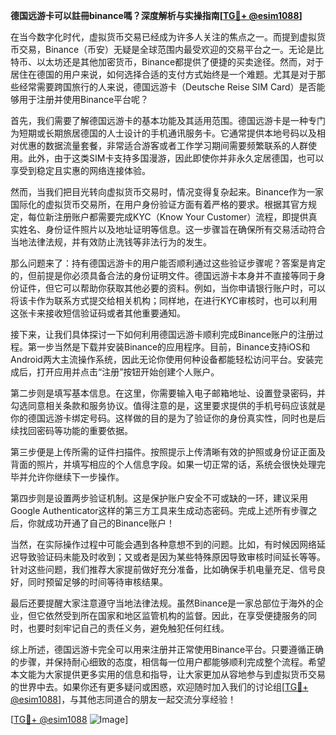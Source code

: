**德国远游卡可以註冊binance嗎？深度解析与实操指南[[TG💪+ @esim1088](https://t.me/s/esim1088)]**

在当今数字化时代，虚拟货币交易已经成为许多人关注的焦点之一。而提到虚拟货币交易，Binance（币安）无疑是全球范围内最受欢迎的交易平台之一。无论是比特币、以太坊还是其他加密货币，Binance都提供了便捷的买卖途径。然而，对于居住在德国的用户来说，如何选择合适的支付方式始终是一个难题。尤其是对于那些经常需要跨国旅行的人来说，德国远游卡（Deutsche Reise SIM Card）是否能够用于注册并使用Binance平台呢？

首先，我们需要了解德国远游卡的基本功能及其适用范围。德国远游卡是一种专门为短期或长期旅居德国的人士设计的手机通讯服务卡。它通常提供本地号码以及相对优惠的数据流量套餐，非常适合游客或者工作学习期间需要频繁联系的人群使用。此外，由于这类SIM卡支持多国漫游，因此即使你并非永久定居德国，也可以享受到稳定且实惠的网络连接体验。

然而，当我们把目光转向虚拟货币交易时，情况变得复杂起来。Binance作为一家国际化的虚拟货币交易所，在用户身份验证方面有着严格的要求。根据其官方规定，每位新注册账户都需要完成KYC（Know Your Customer）流程，即提供真实姓名、身份证件照片以及地址证明等信息。这一步骤旨在确保所有交易活动符合当地法律法规，并有效防止洗钱等非法行为的发生。

那么问题来了：持有德国远游卡的用户能否顺利通过这些验证步骤呢？答案是肯定的，但前提是你必须具备合法的身份证明文件。德国远游卡本身并不直接等同于身份证件，但它可以帮助你获取其他必要的资料。例如，当你申请银行账户时，可以将该卡作为联系方式提交给相关机构；同样地，在进行KYC审核时，也可以利用这张卡来接收短信验证码或者其他重要通知。

接下来，让我们具体探讨一下如何利用德国远游卡顺利完成Binance账户的注册过程。第一步当然是下载并安装Binance的应用程序。目前，Binance支持iOS和Android两大主流操作系统，因此无论你使用何种设备都能轻松访问平台。安装完成后，打开应用并点击“注册”按钮开始创建个人账户。

第二步则是填写基本信息。在这里，你需要输入电子邮箱地址、设置登录密码，并勾选同意相关条款和服务协议。值得注意的是，这里要求提供的手机号码应该就是你的德国远游卡绑定号码。这样做的目的是为了验证你的身份真实性，同时也是后续找回密码等功能的重要依据。

第三步便是上传所需的证件扫描件。按照提示上传清晰有效的护照或身份证正面及背面的照片，并填写相应的个人信息字段。如果一切正常的话，系统会很快处理完毕并允许你继续下一步操作。

第四步则是设置两步验证机制。这是保护账户安全不可或缺的一环，建议采用Google Authenticator这样的第三方工具来生成动态密码。完成上述所有步骤之后，你就成功开通了自己的Binance账户！

当然，在实际操作过程中可能会遇到各种意想不到的问题。比如，有时候因网络延迟导致验证码未能及时收到；又或者是因为某些特殊原因导致审核时间延长等等。针对这些问题，我们推荐大家提前做好充分准备，比如确保手机电量充足、信号良好，同时预留足够的时间等待审核结果。

最后还要提醒大家注意遵守当地法律法规。虽然Binance是一家总部位于海外的企业，但它依然受到所在国家和地区监管机构的监督。因此，在享受便捷服务的同时，也要时刻牢记自己的责任义务，避免触犯任何红线。

综上所述，德国远游卡完全可以用来注册并正常使用Binance平台。只要遵循正确的步骤，并保持耐心细致的态度，相信每一位用户都能够顺利完成整个流程。希望本文能为大家提供更多实用的信息和指导，让大家更加从容地参与到虚拟货币交易的世界中去。如果你还有更多疑问或困惑，欢迎随时加入我们的讨论组[[TG💪+ @esim1088](https://t.me/s/esim1088)]，与其他志同道合的朋友一起交流分享经验！

[[TG💪+ @esim1088](https://t.me/s/esim1088) ![Image](https://i.postimg.cc/4NQfJmqS/Snipaste-2025-05-13-00-14-12.png)]